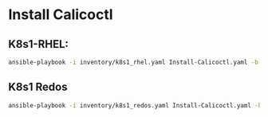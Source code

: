 # Install Calicoctl

## K8s1-RHEL:
```bash
ansible-playbook -i inventory/k8s1_rhel.yaml Install-Calicoctl.yaml -b
```

## K8s1 Redos
```bash
ansible-playbook -i inventory/k8s1_redos.yaml Install-Calicoctl.yaml -b
```